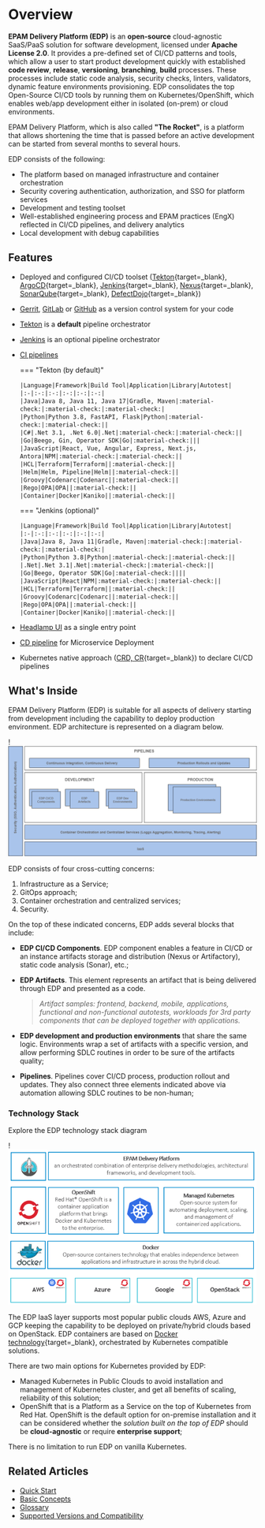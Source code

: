 # Overview

**EPAM Delivery Platform (EDP)** is an **open-source** cloud-agnostic SaaS/PaaS solution for software development, licensed under **Apache License 2.0**. It provides a pre-defined set of CI/CD patterns and tools, which allow a user to start product development quickly with established **code review**, **release**, **versioning**, **branching**, **build** processes. These processes include static code analysis, security checks, linters, validators, dynamic feature environments provisioning. EDP consolidates the top Open-Source CI/CD tools by running them on Kubernetes/OpenShift, which enables web/app development either in isolated (on-prem) or cloud environments.

EPAM Delivery Platform, which is also called **"The Rocket"**, is a platform that allows shortening the time that is passed before an active development can be started from several months to several hours.

EDP consists of the following:

- The platform based on managed infrastructure and container orchestration
- Security covering authentication, authorization, and SSO for platform services
- Development and testing toolset
- Well-established engineering process and EPAM practices (EngX) reflected in CI/CD pipelines, and delivery analytics
- Local development with debug capabilities

## Features

- Deployed and configured CI/CD toolset ([Tekton](https://tekton.dev/){target=_blank}, [ArgoCD](https://argoproj.github.io/cd/){target=_blank}, [Jenkins](https://www.jenkins.io/){target=_blank}, [Nexus](https://help.sonatype.com/repomanager3){target=_blank}, [SonarQube](https://www.sonarqube.org/){target=_blank}, [DefectDojo](https://www.defectdojo.org/){target=_blank})
- [Gerrit](https://www.gerritcodereview.com/), [GitLab](https://about.gitlab.com/features/) or [GitHub](https://about.gitlab.com/features/) as a version control system for your code
- [Tekton](./operator-guide/install-tekton.md) is a **default** pipeline orchestrator
- [Jenkins](./operator-guide/overview-manage-jenkins-pipelines.md) is an optional pipeline orchestrator
- [CI pipelines](./headlamp-user-guide/index.md)

  === "Tekton (by default)"

      |Language|Framework|Build Tool|Application|Library|Autotest|
      |:-|:-:|:-:|:-:|:-:|:-:|
      |Java|Java 8, Java 11, Java 17|Gradle, Maven|:material-check:|:material-check:|:material-check:|
      |Python|Python 3.8, FastAPI, Flask|Python|:material-check:|:material-check:||
      |C#|.Net 3.1, .Net 6.0|.Net|:material-check:|:material-check:||
      |Go|Beego, Gin, Operator SDK|Go|:material-check:|||
      |JavaScript|React, Vue, Angular, Express, Next.js, Antora|NPM|:material-check:|:material-check:||
      |HCL|Terraform|Terraform||:material-check:||
      |Helm|Helm, Pipeline|Helm||:material-check:||
      |Groovy|Codenarc|Codenarc||:material-check:||
      |Rego|OPA|OPA||:material-check:||
      |Container|Docker|Kaniko||:material-check:||

  === "Jenkins (optional)"

      |Language|Framework|Build Tool|Application|Library|Autotest|
      |:-|:-:|:-:|:-:|:-:|:-:|
      |Java|Java 8, Java 11|Gradle, Maven|:material-check:|:material-check:|:material-check:|
      |Python|Python 3.8|Python|:material-check:|:material-check:||
      |.Net|.Net 3.1|.Net|:material-check:|:material-check:||
      |Go|Beego, Operator SDK|Go|:material-check:||||
      |JavaScript|React|NPM|:material-check:|:material-check:||
      |HCL|Terraform|Terraform||:material-check:||
      |Groovy|Codenarc|Codenarc||:material-check:||
      |Rego|OPA|OPA||:material-check:||
      |Container|Docker|Kaniko||:material-check:||

- [Headlamp UI](./headlamp-user-guide/index.md) as a single entry point
- [CD pipeline](./headlamp-user-guide/add-cd-pipeline.md) for Microservice Deployment
- Kubernetes native approach ([CRD, CR](https://kubernetes.io/docs/concepts/extend-kubernetes/api-extension/custom-resources/){target=_blank}) to declare CI/CD pipelines

## What's Inside

EPAM Delivery Platform (EDP) is suitable for all aspects of delivery starting from development including the capability to deploy production environment.
EDP architecture is represented on a diagram below.

!![Architecture](./assets/edp-context.png "Architecture")

EDP consists of four cross-cutting concerns:

1. Infrastructure as a Service;
2. GitOps approach;
3. Container orchestration and centralized services;
4. Security.

On the top of these indicated concerns, EDP adds several blocks that include:

- **EDP CI/CD Components**. EDP component enables a feature in CI/CD or an instance artifacts storage and distribution (Nexus or Artifactory), static code analysis (Sonar), etc.;
- **EDP Artifacts**. This element represents an artifact that is being delivered through EDP and presented as a code.

    >_Artifact samples: frontend, backend, mobile, applications, functional and non-functional autotests, workloads for 3rd party components that can be deployed together with applications._

- **EDP development and production environments** that share the same logic. Environments wrap a set of artifacts with a specific version, and allow performing SDLC routines in order to be sure of the artifacts quality;
- **Pipelines**. Pipelines cover CI/CD process, production rollout and updates. They also connect three elements indicated above via automation allowing SDLC routines to be non-human;

### Technology Stack

Explore the EDP technology stack diagram

!![Technology stack](./assets/edp_technology_stack.png "Technology stack")

The EDP IaaS layer supports most popular public clouds AWS, Azure and GCP keeping the capability to be deployed on private/hybrid clouds based on OpenStack.
EDP containers are based on [Docker technology](https://www.docker.com/){target=_blank}, orchestrated by Kubernetes compatible solutions.

There are two main options for Kubernetes provided by EDP:

- Managed Kubernetes in Public Clouds to avoid installation and management of Kubernetes cluster, and get all benefits of scaling, reliability of this solution;
- OpenShift that is a Platform as a Service on the top of Kubernetes from Red Hat. OpenShift is the default option for on-premise installation and it can be considered whether the _solution built on the top of EDP_ should be **cloud-agnostic** or require **enterprise support**;

There is no limitation to run EDP on vanilla Kubernetes.


## Related Articles

* [Quick Start](getting-started.md)
* [Basic Concepts](features.md)
* [Glossary](glossary.md)
* [Supported Versions and Compatibility](supported-versions.md)
